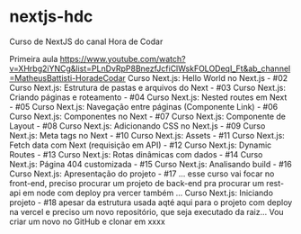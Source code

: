 # nextjs-hdc

Curso de NextJS do canal Hora de Codar

Primeira aula
https://www.youtube.com/watch?v=XHrbg2iYNCg&list=PLnDvRpP8BnezfJcfiClWskFOLODeqI_Ft&ab_channel=MatheusBattisti-HoradeCodar
Curso Next.js: Hello World no Next.js - #02
Curso Next.js: Estrutura de pastas e arquivos do Next - #03
Curso Next.js: Criando páginas e roteamento - #04
Curso Next.js: Nested routes em Next - #05
Curso Next.js: Navegação entre páginas (Componente Link) - #06
Curso Next.js: Componentes no Next - #07
Curso Next.js: Componente de Layout - #08
Curso Next.js: Adicionando CSS no Next.js - #09
Curso Next.js: Meta tags no Next - #10
Curso Next.js: Assets - #11
Curso Next.js: Fetch data com Next (requisição em API) - #12
Curso Next.js: Dynamic Routes - #13
Curso Next.js: Rotas dinâmicas com dados - #14
Curso Next.js: Página 404 customizada - #15
Curso Next.js: Analisando build - #16
Curso Next.js: Apresentação do projeto - #17
...
esse curso vai focar no front-end, preciso procurar um projeto de back-end
pra procurar um rest-api em node com deploy pra vercer também
...
Curso Next.js: Iniciando projeto - #18
apesar da estrutura usada aqté aqui para o projeto com deploy na vercel
e preciso um novo repositório, que seja executado da raiz...
Vou criar um novo no GitHub e clonar em xxxx
